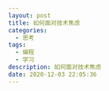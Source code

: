 ```yaml
---
layout: post
title: 如何面对技术焦虑
categories:
  - 思考
tags:
  - 编程
  - 学习
description: 如何面对技术焦虑
date: 2020-12-03 22:05:36
---
```


